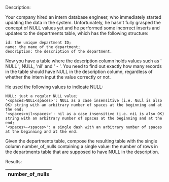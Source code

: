Description:

Your company hired an intern database engineer, who immediately started updating the data in the system. Unfortunately, he hasn't fully grasped the concept of NULL values yet and he performed some incorrect inserts and updates to the departments table, which has the following structure:

    id: the unique department ID;
    name: the name of the department;
    description: the description of the department.

Now you have a table where the description column holds values such as '  NULL   ', NULL, 'nil' and ' - '. You need to find out exactly how many records in the table should have NULL in the description column, regardless of whether the intern input the value correctly or not.

He used the following values to indicate NULL:

    NULL: just a regular NULL value;
    '<spaces>NULL<spaces>': NULL as a case insensitive (i.e. NuLl is also OK) string with an arbitrary number of spaces at the beginning and at the end;
    '<spaces>nil<spaces>': nil as a case insensitive (i.e. niL is also OK) string with an arbitrary number of spaces at the beginning and at the end;
    '<spaces>-<spaces>': a single dash with an arbitrary number of spaces at the beginning and at the end.

Given the departments table, compose the resulting table with the single column number_of_nulls containing a single value: the number of rows in the departments table that are supposed to have NULL in the description.

Results:

| number_of_nulls |
| --------------- | 
